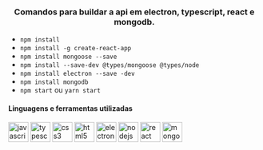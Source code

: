 <h3 align="center"> Comandos para buildar a api em electron, typescript, react e mongodb. </h3> 

- `npm install`
- `npm install -g create-react-app`
- `npm install mongoose --save`
- `npm install --save-dev @types/mongoose @types/node`
- `npm install electron --save -dev`
- `npm install mongodb`
- `npm start` ou `yarn start`

<h4 align="left">Linguagens e ferramentas utilizadas</h4>

<p align="left"> 

<img src="https://icongr.am/devicon/javascript-original.svg?size=128&color=currentColor" alt="javascript" width="40" height="40"/>

<img src="https://icongr.am/devicon/typescript-plain.svg?size=128&color=currentColor" alt="typescript" width="40" height="40"/>
 

<img src="https://icongr.am/devicon/css3-original-wordmark.svg?size=128&color=000000" alt="css3" width="40" height="40"/> 

<img src="https://icongr.am/devicon/html5-original-wordmark.svg?size=128&color=000000" alt="html5" width="40" height="40"/> 

<img src="https://icongr.am/devicon/electron-original.svg?size=128&color=currentColor" alt="electron" width="40" height="40"/> 

<img src="https://icongr.am/devicon/nodejs-original-wordmark.svg?size=128&color=currentColor" alt="nodejs" width="40" height="40"/> 

<img src="https://icongr.am/devicon/react-original-wordmark.svg?size=128&color=currentColor" alt="react" width="40" height="40"/>

<img src="https://icongr.am/devicon/mongodb-original-wordmark.svg?size=128&color=currentColor" alt="mongodb" width="40" height="40"/>


</p>

